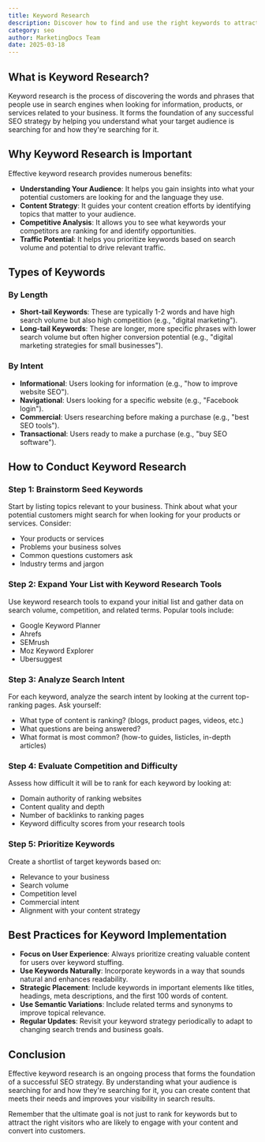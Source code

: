 ```yaml
---
title: Keyword Research
description: Discover how to find and use the right keywords to attract your target audience.
category: seo
author: MarketingDocs Team
date: 2025-03-18
---
```


## What is Keyword Research?

Keyword research is the process of discovering the words and phrases that people use in search engines when looking for information, products, or services related to your business. It forms the foundation of any successful SEO strategy by helping you understand what your target audience is searching for and how they're searching for it.

## Why Keyword Research is Important

Effective keyword research provides numerous benefits:

- **Understanding Your Audience**: It helps you gain insights into what your potential customers are looking for and the language they use.
- **Content Strategy**: It guides your content creation efforts by identifying topics that matter to your audience.
- **Competitive Analysis**: It allows you to see what keywords your competitors are ranking for and identify opportunities.
- **Traffic Potential**: It helps you prioritize keywords based on search volume and potential to drive relevant traffic.

## Types of Keywords

### By Length

- **Short-tail Keywords**: These are typically 1-2 words and have high search volume but also high competition (e.g., "digital marketing").
- **Long-tail Keywords**: These are longer, more specific phrases with lower search volume but often higher conversion potential (e.g., "digital marketing strategies for small businesses").

### By Intent

- **Informational**: Users looking for information (e.g., "how to improve website SEO").
- **Navigational**: Users looking for a specific website (e.g., "Facebook login").
- **Commercial**: Users researching before making a purchase (e.g., "best SEO tools").
- **Transactional**: Users ready to make a purchase (e.g., "buy SEO software").

## How to Conduct Keyword Research

### Step 1: Brainstorm Seed Keywords

Start by listing topics relevant to your business. Think about what your potential customers might search for when looking for your products or services. Consider:

- Your products or services
- Problems your business solves
- Common questions customers ask
- Industry terms and jargon

### Step 2: Expand Your List with Keyword Research Tools

Use keyword research tools to expand your initial list and gather data on search volume, competition, and related terms. Popular tools include:

- Google Keyword Planner
- Ahrefs
- SEMrush
- Moz Keyword Explorer
- Ubersuggest

### Step 3: Analyze Search Intent

For each keyword, analyze the search intent by looking at the current top-ranking pages. Ask yourself:

- What type of content is ranking? (blogs, product pages, videos, etc.)
- What questions are being answered?
- What format is most common? (how-to guides, listicles, in-depth articles)

### Step 4: Evaluate Competition and Difficulty

Assess how difficult it will be to rank for each keyword by looking at:

- Domain authority of ranking websites
- Content quality and depth
- Number of backlinks to ranking pages
- Keyword difficulty scores from your research tools

### Step 5: Prioritize Keywords

Create a shortlist of target keywords based on:

- Relevance to your business
- Search volume
- Competition level
- Commercial intent
- Alignment with your content strategy

## Best Practices for Keyword Implementation

- **Focus on User Experience**: Always prioritize creating valuable content for users over keyword stuffing.
- **Use Keywords Naturally**: Incorporate keywords in a way that sounds natural and enhances readability.
- **Strategic Placement**: Include keywords in important elements like titles, headings, meta descriptions, and the first 100 words of content.
- **Use Semantic Variations**: Include related terms and synonyms to improve topical relevance.
- **Regular Updates**: Revisit your keyword strategy periodically to adapt to changing search trends and business goals.

## Conclusion

Effective keyword research is an ongoing process that forms the foundation of a successful SEO strategy. By understanding what your audience is searching for and how they're searching for it, you can create content that meets their needs and improves your visibility in search results.

Remember that the ultimate goal is not just to rank for keywords but to attract the right visitors who are likely to engage with your content and convert into customers.

